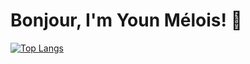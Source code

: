 # Bonjour, I'm Youn Mélois! 👋

[![Top Langs](https://github-readme-stats.vercel.app/api/top-langs/?username=sehnryr&count_private=true&layout=compact&bg_color=1f883d&title_color=fff&text_color=fff&border_color=1f232826&border_radius=6)](https://github.com/anuraghazra/github-readme-stats)
